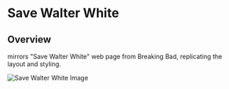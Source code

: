 # Save Walter White

## Overview

mirrors "Save Walter White" web page from Breaking Bad, replicating the layout and styling.

![Save Walter White Image](https://studyingbreakingbadcourse.wordpress.com/wp-content/uploads/2015/05/ep-212-19m17s-savewalterwhite-com.png)
